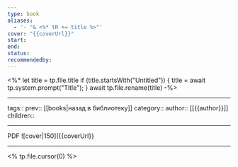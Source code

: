 ```yaml
---
type: book
aliases:
  - '- "& <%* tR += title %>"'
cover: "{{coverUrl}}"
start: 
end: 
status: 
recommendedby:
---
```


<%*
let title = tp.file.title
if (title.startsWith("Untitled")) {
title = await tp.system.prompt("Title");
}
await tp.file.rename(title)
-%>

___
tags::
prev:: [[books|назад в библиотеку]]
category::
author:: [[{{author}}]]
children::
___
PDF
![cover|150]({{coverUrl}}
___
<% tp.file.cursor(0) %>

